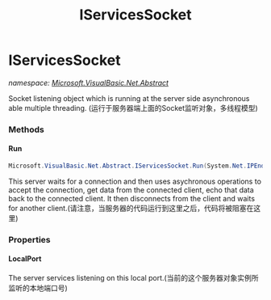 ﻿---
title: IServicesSocket
---

# IServicesSocket
_namespace: [Microsoft.VisualBasic.Net.Abstract](N-Microsoft.VisualBasic.Net.Abstract.html)_

Socket listening object which is running at the server side asynchronous able multiple threading.
 (运行于服务器端上面的Socket监听对象，多线程模型)



### Methods

#### Run
```csharp
Microsoft.VisualBasic.Net.Abstract.IServicesSocket.Run(System.Net.IPEndPoint)
```
This server waits for a connection and then uses asychronous operations to
 accept the connection, get data from the connected client,
 echo that data back to the connected client.
 It then disconnects from the client and waits for another client.(请注意，当服务器的代码运行到这里之后，代码将被阻塞在这里)


### Properties

#### LocalPort
The server services listening on this local port.(当前的这个服务器对象实例所监听的本地端口号)
